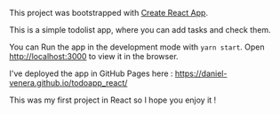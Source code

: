 This project was bootstrapped with [Create React App](https://github.com/facebook/create-react-app).

This is a simple todolist app, where you can add tasks and check them.

You can Run the app in the development mode with `yarn start`. Open [http://localhost:3000](http://localhost:3000) to view it in the browser.

I've deployed the app in GitHub Pages here : https://daniel-venera.github.io/todoapp_react/

This was my first project in React so I hope you enjoy it !
